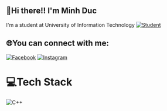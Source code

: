 ##                    👋Hi there!! I'm Minh Duc
 I'm a student at University of Information Technology [![Student](https://github.com/user-attachments/assets/33f0c207-e42e-475d-ae17-4df8418cda37)](https://www.uit.edu.vn/node?destination=node)



## 🌐You can connect with me:
[![Facebook](https://github.com/user-attachments/assets/0ab99696-cef9-4338-b69a-9f0cb45954dd)](https://www.facebook.com/profile.php?id=100058960777593) [![Instagram](https://github.com/user-attachments/assets/6bd89093-0af3-490a-9527-e63b7f5f0f0d)](https://instagram.com/https://www.instagram.com/stories/minduck0812/) 

# 💻Tech Stack
![C++](https://img.shields.io/badge/c++-%2300599C.svg?style=for-the-badge&logo=c%2B%2B&logoColor=white)







